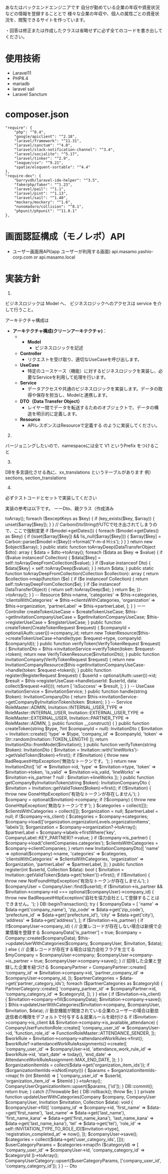 あなたはバックエンドエンジニアです
自分が勤めている企業の年収や資産状況などの情報を登録することとで 様々な企業の年収や、個人の属性ごとの資産状況を、閲覧できるサイトを作っています。

・回答は修正または作成したクラスは省略せずに必ず全てのコードを書き出してください。

# 使用技術
- Laravel11
- PHP8.4
- mariadb
- laravel sail
- Laravel Sanctum

# composer.json
    "require": {
        "php": "^8.4",
        "google/apiclient": "^2.18",
        "laravel/framework": "^11.31",
        "laravel/sanctum": "^4.0",
        "laravel/slack-notification-channel": "^3.4",
        "laravel/socialite": "^5.17",
        "laravel/tinker": "^2.9",
        "league/csv": "^9.21",
        "spatie/eloquent-sortable": "^4.4"
    },
    "require-dev": {
        "barryvdh/laravel-ide-helper": "^3.5",
        "fakerphp/faker": "^1.23",
        "laravel/pail": "^1.1",
        "laravel/pint": "^1.13",
        "laravel/sail": "^1.40",
        "mockery/mockery": "^1.6",
        "nunomaduro/collision": "^8.1",
        "phpunit/phpunit": "^11.0.1"
    },

# 画面認証構成（モノレポ）API
- ユーザー画面用API(app ユーザーが利用する画面) api.masamo.yashio-corp.com or api.masamo.local

# 実装方針
1.
ビジネスロジックは Model へ、
ビジネスロジックへのアクセスは service を介して行うこと。

アーキテクチャ構成は
- **アーキテクチャ構成(クリーンアーキテクチャ)**：
    - - **Model**
        - ビジネスロジックを記述
    - **Controller**
        - リクエストを受け取り、適切なUseCaseを呼び出します。
    - **UseCase**
        - 特定のユースケース（機能）に対するビジネスロジックを実装し、必要なServiceを利用して処理を行います。
    - **Service**
        - データアクセスや共通のビジネスロジックを実装します。データの取得や保存を担当し、Modelと連携します。
    - **DTO（Data Transfer Object）**
        - レイヤー間でデータを転送するためのオブジェクトで、データの構造を明示的に定義します。
    - **Resource**
        - APIレスポンスはResourceで定義する
          のように実装してください。

2.
バージョニングしたいので、namespaceには全て V1 というPrefix をつけること

3.
DBを多言語化させる為に、xx_translations というテーブルがあります
例）sections, section_translations 

4.
必ずテストコードとセットで実装してください

実装の参考は以下です。
ーーDto、親クラス（作成済み
<?php

namespace App\Dtos;

use App\Traits\InMemorySearch;
use Carbon\Carbon;
use Illuminate\Database\Eloquent\Model;
use Illuminate\Support\Collection;
use Spatie\DataTransferObject\DataTransferObject;

abstract class Dto extends DataTransferObject
{
    use InMemorySearch;

    public function matchesQuery(string|null $query): bool
    {
        if (is_null($query) || $query === "") {
            return true;
        }
        return self::objectMatchesQuery(Dto::toArrayDeep($this), $query);
    }

    public static function fromModel(?Model $model, ?array $exceptKeys = []): ?self
    {
        if (is_null($model)) {
            return null;
        }
        $object = get_called_class();
        $array = $model->toArray();
        foreach ($exceptKeys as $key) {
            if (key_exists($key, $array)) {
                unset($array[$key]);
            }
        }
        // CarbonのtoStringがUTCで吐き出されてしまうので、ここで強制変更
        if ($model->getDates()) {
            foreach ($model->getDates() as $key) {
                if (isset($array[$key]) && !is_null($array[$key])) {
                    $array[$key] = Carbon::parse($model->{$key})->format('Y-m-d H:i:s');
                }
            }
        }
        return new $object($array);
    }

    public static function toArrayDeep(DataTransferObject $dto): array
    {
        $data = $dto->toArray();

        foreach ($data as $key => $value) {
            if ($value instanceof Collection) {
                $data[$key] = self::toArrayDeepFromCollection($value);
            }
            if ($value instanceof Dto) {
                $data[$key] = self::toArrayDeep($value);
            }
        }

        return $data;
    }

    public static function toArrayDeepFromCollection(Collection $collection): array
    {
        return $collection->map(function ($e) {
            if ($e instanceof Collection) {
                return self::toArrayDeepFromCollection($e);
            }
            if ($e instanceof DataTransferObject) {
                return self::toArrayDeep($e);
            }
            return $e;
        })->toArray();
    }
}


-- Resource
<?php

namespace App\Http\Resources\Invitation;

use Illuminate\Http\Resources\Json\JsonResource;

class InvitationCompanyResource extends JsonResource
{
    /**
     * Transform the resource into an array.
     *
     * @param  \Illuminate\Http\Request  $request
     * @return array
     */
    public function toArray($request)
    {
        return [
            'name' => $this->name,
            'categories' => $this->categories,
            'clientsWithCategories' => $this->clientsWithCategories,
            'organization' => $this->organization,
            'partnerLabel' => $this->partnerLabel,
        ];
    }
}


ーー Controller
<?php

namespace App\Http\Controllers;

use App\Http\Requests\Invitation\CreateTokenRequest;
use App\Http\Requests\Invitation\RegisterRequest;
use App\Http\Requests\Invitation\VerifyTokenRequest;
use App\Http\Resources\Invitation\InvitationCompanyResource;
use App\Http\Resources\Invitation\TokenResource;
use App\Http\Resources\Invitation\VerifyTokenResource;
use App\Services\Invitation\InvitationService;
use App\UseCases\Invitation\CreateTokenUseCase;
use App\UseCases\Invitation\GetInvitationCompanyUseCase;
use App\UseCases\Invitation\RegisterUseCase;
use Auth;

class InvitationController extends Controller
{
    protected $createTokenUseCase;
    protected $getInvitationCompanyUseCase;
    protected $registerUseCase;

    public function __construct(
        CreateTokenUseCase $createTokenUseCase,
        GetInvitationCompanyUseCase $getInvitationCompanyUseCase,
        RegisterUseCase $registerUseCase,
        protected InvitationService $invitationService
    ) {
        $this->createTokenUseCase = $createTokenUseCase;
        $this->getInvitationCompanyUseCase = $getInvitationCompanyUseCase;
        $this->registerUseCase = $registerUseCase;
    }

    public function createToken(CreateTokenRequest $request)
    {
        $companyId = optional(Auth::user())->company_id;
        return new TokenResource($this->createTokenUseCase->handle(type: $request->type, companyId: $companyId));
    }

    public function verifyToken(VerifyTokenRequest $request)
    {
        $invitationDto = $this->invitationService->verifyToken(token: $request->token);
        return new VerifyTokenResource($invitationDto);
    }

    public function invitationCompany(VerifyTokenRequest $request)
    {
        return new InvitationCompanyResource($this->getInvitationCompanyUseCase->handle(token: $request->token));
    }

    public function register(RegisterRequest $request)
    {
        $userId = optional(Auth::user())->id;
        $result = $this->registerUseCase->handle(userId: $userId, data: collect($request->all()));
        return [
            'isSuccess' => $result,
        ];
    }
}



-- UseCase
<?php

namespace App\UseCases\Invitation;

use App\Dtos\InvitationCompanyDto;
use App\Services\Invitation\InvitationService;

class GetInvitationCompanyUseCase
{
    protected $invitationService;

    public function __construct(InvitationService $invitationService)
    {
        $this->invitationService = $invitationService;
    }

    public function handle(string $token): InvitationCompanyDto
    {
        return  $this->invitationService->getCompanyByInvitationToken(token: $token);
    }
}


-- Service
<?php

namespace App\Services\Invitation;

use App\Dtos\InvitationCompanyDto;
use App\Dtos\InvitationDto;
use App\Models\Attendance\AttendanceWorkRuleAssignment;
use App\Models\Company\Company;
use App\Models\Company\CompanyLabel;
use App\Models\Company\CompanyPartner;
use App\Models\Company\CompanyUser;
use App\Models\Company\CompanyUserCategory;
use App\Models\Company\CompanyUserFunctionRole;
use App\Models\Company\CompanyUserOrganizationItem;
use App\Models\Invitation;
use App\Models\Master\FunctionRoleMaster;
use App\Models\Master\RoleMaster;
use App\Models\Partner\PartnerCategory;
use Illuminate\Support\Collection;
use Illuminate\Support\Facades\DB;
use Illuminate\Support\Str;
use Symfony\Component\HttpKernel\Exception\BadRequestHttpException;
use Symfony\Component\HttpKernel\Exception\GoneHttpException;
use Symfony\Component\HttpKernel\Exception\NotFoundHttpException;

class InvitationService
{
    public const INVITATION_TYPE_TO_ROLE_ID = [
        Invitation::CLIENT_TYPE => RoleMaster::ADMIN,
        Invitation::INTERNAL_USER_TYPE => RoleMaster::INTERNAL_USER,
        Invitation::EXTERNAL_USER_TYPE => RoleMaster::EXTERNAL_USER,
        Invitation::PARTNER_TYPE => RoleMaster::ADMIN,
    ];

    public function __construct()
    {
    }

    public function createToken(string $type, ?int $companyId = null): InvitationDto
    {
        $invitation = Invitation::create([
            'type' => $type,
            'company_id' => $companyId,
            'token' => Str::random(Invitation::TOKEN_LENGTH)
        ]);
        return InvitationDto::fromModel($invitation);
    }

    public function verifyToken(string $token): InvitationDto
    {
        $invitation = Invitation::with('lineWorks')->getValidToken($token)->first();
        if (!$invitation) {
            throw new BadRequestHttpException('無効なトークンです。');
        }

        return new InvitationDto([
            'id' => $invitation->id,
            'type' => $invitation->type,
            'token' => $invitation->token,
            'is_valid' => $invitation->is_valid,
            'lineWorks' => $invitation->is_partner ? null : $invitation->lineWorks
        ]);
    }

    public function getCompanyByInvitationToken(string $token): InvitationCompanyDto
    {
        $invitation = Invitation::getValidToken($token)->first();
        if (!$invitation) {
            throw new GoneHttpException('有効なトークンが存在しません');
        }

        $company = optional($invitation)->company;
        if (!$company) {
            throw new GoneHttpException('無効なトークンです');
        }

        $categories = collect([]);
        $clientsWithCategories = collect([]);
        $organization = null;
        $partnerLabel = null;
        if ($company->is_client) {
            $categories = $company->categories;
            $company->load(['organization.organizationLevels.organizationItems', 'labels']);
            $organization = $company->organization?->toArray();
            $partnerLabel = $company->labels->firstWhere('key', CompanyLabel::KEY_PARTNER)?->value;
        }
        if ($company->is_partner) {
            $company->load('clientCompanies.categories');
            $clientsWithCategories = $company->clientCompanies;
        }

        return new InvitationCompanyDto([
            'name' => optional($company)->name,
            'categories' => $categories,
            'clientsWithCategories' => $clientsWithCategories,
            'organization' => $organization,
            'partnerLabel' => $partnerLabel,
        ]);
    }

    public function register(int $userId, Collection $data): bool
    {
        $invitation = Invitation::getValidToken($data->get('token'))->first();
        if (!$invitation) {
            throw new NotFoundHttpException('有効なトークンが存在しません');
        }

        $companyUser = CompanyUser::find($userId);
        if ($invitation->is_partner && $invitation->company->id === optional($companyUser)->company_id) {
            throw new BadRequestHttpException('自社を協力会社として登録することはできません。');
        }

        DB::beginTransaction();
        try {
            $companyData = [
                'name' => $data->get('company_name'),
                'zip_code' => $data->get('zip_code'),
                'prefecture_id' => $data->get('prefecture_id'),
                'city' => $data->get('city'),
                'address' => $data->get('address'),
            ];
            if ($invitation->is_partner) {
                if (!$companyUser->company_id) {
                    // 企業レコードが存在しない場合は新規で企業情報を登録する
                    $companyData['is_partner'] = true;
                    $company = Company::create($companyData);
                    $this->updateUserWithCategories($company, $companyUser, $invitation, $data);
                } else {
                    // 企業レコードが存在する場合は協力会社フラグを立てる
                    $myCompany = $companyUser->company;
                    $companyUser->company->is_partner = true;
                    $companyUser->company->save();
                }

                // 招待した企業と登録した企業を紐づける
                $companyPartner = CompanyPartner::create([
                    'company_id' => $invitation->company->id,
                    'partner_company_id' => $companyUser->company_id,
                ]);

                $partnerCategories = $data->get('partner_category_ids');
                foreach ($partnerCategories as $categoryId) {
                    PartnerCategory::create([
                        'company_partner_id' => $companyPartner->id,
                        'company_category_id' => $categoryId,
                    ]);
                }
            } else {
                if ($invitation->is_client) {
                    $invitation->company->fill($companyData);
                    $invitation->company->save();
                }
                $this->updateUserWithCategories($invitation->company, $companyUser, $invitation, $data);

                // 勤怠機能が開放されている企業のユーザーの場合は勤怠送信者の権限をデフォルトで付与する＆就業ルールを紐付ける
                if ($invitation->company->is_client && $invitation->company->is_available_attendance) {
                    CompanyUserFunctionRole::create([
                        'company_user_id' => $companyUser->id,
                        'function_role_id' => FunctionRoleMaster::ATTENDANCE_SENDER,
                    ]);
                    $workRule = $invitation->company->attendanceWorkRules->first();
                    $workRule?->attendanceWorkRuleAssignments()->create([
                        'company_user_id' => $companyUser->id,
                        'attendance_work_rule_id' => $workRule->id,
                        'start_date' => today(),
                        'end_date' => AttendanceWorkRuleAssignment::MAX_END_DATE,
                    ]);
                }
            }

            $organizationItemIds = collect($data->get('organization_item_ids'));
            if ($organizationItemIds->isNotEmpty()) {
                $params = $organizationItemIds->map(
                    fn (int $itemId) =>
                    [
                        'company_user_id' => $userId,
                        'organization_item_id' => $itemId
                    ]
                )->toArray();
                CompanyUserOrganizationItem::upsert($params, ['id']);
            }

            DB::commit();
            return true;
        } catch (\Throwable $e) {
            DB::rollback();
            throw $e;
        }
    }

    private function updateUserWithCategories(Company $company, CompanyUser $companyUser, Invitation $invitation, Collection $data): void
    {
        $companyUser->fill([
            'company_id' => $company->id,
            'first_name' => $data->get('first_name'),
            'last_name' => $data->get('last_name'),
            'first_name_kana' => $data->get('first_name_kana'),
            'last_name_kana' => $data->get('last_name_kana'),
            'tel' => $data->get('tel'),
            'role_id' => self::INVITATION_TYPE_TO_ROLE_ID[$invitation->type],
            'registration_completed_at' => now(),
        ]);
        $companyUser->save();

        $categories = collect($data->get('user_category_ids', []));
        $userCategoryParams = $categories->map(fn ($categoryId) => [ 'company_user_id' => $companyUser->id, 'company_category_id' => $categoryId ])->toArray();
        CompanyUserCategory::upsert($userCategoryParams, ['company_user_id', 'company_category_id']);
    }
}

-- Dto
<?php

namespace App\Dtos;

use App\Models\Company\CompanyLineWorks;

class InvitationDto extends Dto
{
    public int     $id;
    public string  $type;
    public string  $token;
    public ?bool   $is_valid;
    public ?CompanyLineWorks $lineWorks;
}


# オーダー
回答は日本語でお願い。

理解したらオーダーを開始するので読み込んだら教えて下さい。
